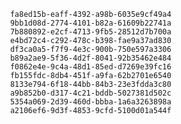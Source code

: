 
                fa8ed15b-eaff-4392-a98b-6035e9cf49a4
                9bb1d08d-2774-4101-b82a-61609b22741a
                7b880892-e2cf-4713-9fb5-28512d7b700a
                e4bd72c4-c292-478c-b398-fae9a37ad830
                df3ca0a5-f7f9-4e3c-900b-750e597a3306
                b89a2ae9-5f36-4d2f-8041-92b35462e484
                f0862e4e-9c4a-48d1-85ed-d7269e39fc16
                fb155fdc-8db4-451f-a9fa-62b2701e6540
                8133e794-6f18-44bb-84b3-23e3fdda3c80
                a9b852b0-d317-4c21-bddb-5027381d502c
                5354a069-2d39-460d-bbba-1a6a3263898a
                a2106ef6-9d3f-4853-9cfd-5100d01a544f
                